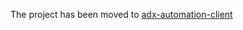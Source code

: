 The project has been moved to [adx-automation-client](https://github.com/Azure/adx-automation-client)
